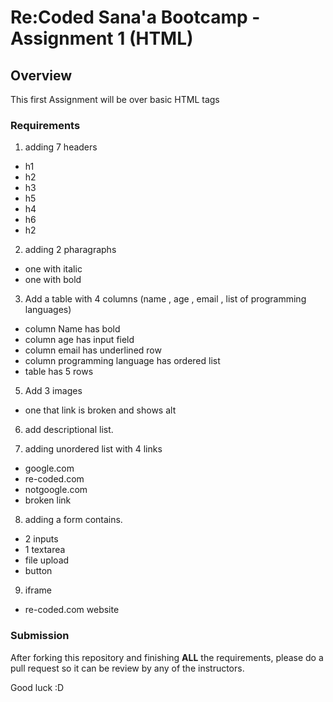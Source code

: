 # Re:Coded Sana'a Bootcamp - Assignment 1 (HTML)

## Overview
This first Assignment will be over basic HTML tags

### Requirements
1. adding 7 headers 
 - h1 
 - h2 
 - h3
 - h5
 - h4
 - h6
 - h2

2. adding 2 pharagraphs 
 - one with italic 
 - one with bold 

3. Add a table with 4 columns (name , age , email , list of programming languages)
 - column Name has bold 
 - column age has input field 
 - column email has underlined row
 - column programming language has ordered list
 - table has 5 rows
    

5. Add 3 images
 - one that link is broken and shows alt
 
6. add descriptional list. 
 
7. adding unordered list with 4 links
 - google.com
 - re-coded.com
 - notgoogle.com
 - broken link 

 8. adding a form contains.
 - 2 inputs 
 - 1 textarea
 - file upload
 - button 

 9. iframe 
  - re-coded.com website 



### Submission
After forking this repository and finishing <strong>ALL</strong> the requirements, please do a pull request so it can be review by any of the instructors.


Good luck :D 
